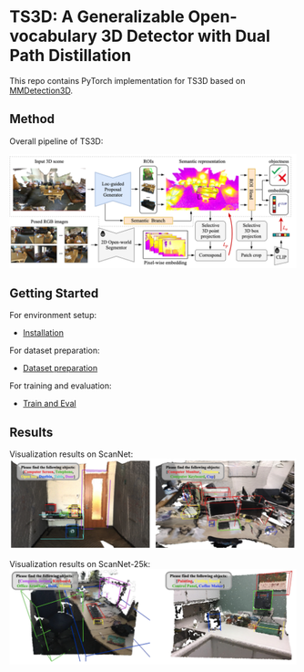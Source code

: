 # TS3D: A Generalizable Open-vocabulary 3D Detector with Dual Path Distillation

This repo contains PyTorch implementation for TS3D based on [MMDetection3D](https://github.com/open-mmlab/mmdetection3d).


## Method
Overall pipeline of TS3D:

![overview](./images/pipeline.png)


## Getting Started
For environment setup:
- [Installation](docs/installation.md) 

For dataset preparation:
- [Dataset preparation](data/README.md)

For training and evaluation:
- [Train and Eval](docs/run.md)


## Results
Visualization results on ScanNet:
![vis](./images/vis.png)

Visualization results on ScanNet-25k:
![vis2](./images/vis2.png)
